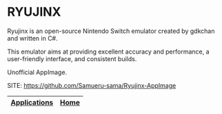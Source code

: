 # RYUJINX

 Ryujinx is an open-source Nintendo Switch emulator created by gdkchan and written in C#.

 This emulator aims at providing excellent accuracy and performance, a user-friendly interface, and consistent builds.

 Unofficial AppImage.

 SITE: https://github.com/Samueru-sama/Ryujinx-AppImage

 | [Applications](https://portable-linux-apps.github.io/apps.html) | [Home](https://portable-linux-apps.github.io)
 | --- | --- |
